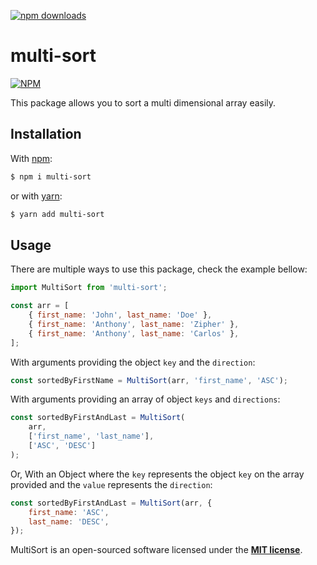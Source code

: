 [![npm downloads](https://img.shields.io/npm/dt/multi-sort.svg)](https://npmcharts.com/compare/multi-sort?minimal=true)

# multi-sort

[![NPM](https://nodei.co/npm/multi-sort.png?downloads=true&downloadRank=true)](https://npmjs.org/package/multi-sort)

This package allows you to sort a multi dimensional array easily.

## Installation
With [npm](https://www.npmjs.com):
```sh
$ npm i multi-sort
```
or with [yarn](https://yarnpkg.com):
```sh
$ yarn add multi-sort
```

## Usage

There are multiple ways to use this package, check the example bellow:

```js
import MultiSort from 'multi-sort';

const arr = [
    { first_name: 'John', last_name: 'Doe' },
    { first_name: 'Anthony', last_name: 'Zipher' },
    { first_name: 'Anthony', last_name: 'Carlos' },
];
```

With arguments providing the object `key` and the `direction`:

```js
const sortedByFirstName = MultiSort(arr, 'first_name', 'ASC');
```

With arguments providing an array of object `keys` and `directions`:

```js
const sortedByFirstAndLast = MultiSort(
    arr,
    ['first_name', 'last_name'],
    ['ASC', 'DESC']
);
```

Or, With an Object where the `key` represents the object `key` on the array provided and the `value` represents
the `direction`:

```js
const sortedByFirstAndLast = MultiSort(arr, {
    first_name: 'ASC',
    last_name: 'DESC',
});
```

MultiSort is an open-sourced software licensed under the **[MIT license](https://opensource.org/licenses/MIT)**.

